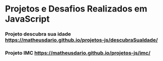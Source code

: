 # Projetos e Desafios Realizados em JavaScript

### Projeto descubra sua idade https://matheusdario.github.io/projetos-js/descubraSuaIdade/

### Projeto IMC https://matheusdario.github.io/projetos-js/imc/
